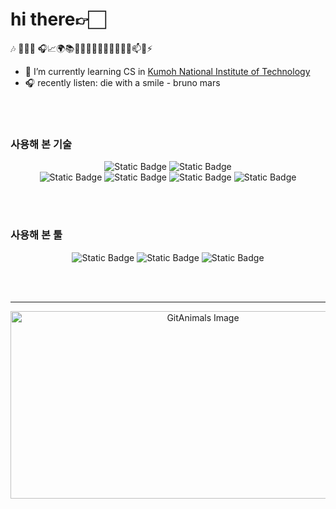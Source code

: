 # hi there👉🏻


🎶 👨🏻‍💻 🎧📈🌍📚🌟🎨💡🚀👉🏻👯🔭🤔😄📫💬⚡
- 🌱 I’m currently learning CS in [Kumoh National Institute of Technology](https://www.kumoh.ac.kr)
- 🎧 recently listen: die with a smile - bruno mars



<br />
<br />
  
### 사용해 본 기술
<p align="center">
  <img alt="Static Badge" src="https://img.shields.io/badge/SpringBoot-black?style=for-the-badge&logo=Spring%20Boot">
  <img alt="Static Badge" src="https://img.shields.io/badge/Cpp-black?style=for-the-badge&logo=C%2B%2B">
  <br />
  <img alt="Static Badge" src="https://img.shields.io/badge/Redis-purple?style=for-the-badge&logo=Redis">
  <img alt="Static Badge" src="https://img.shields.io/badge/Docker-white?style=for-the-badge&logo=Docker">
  <img alt="Static Badge" src="https://img.shields.io/badge/mysql-white?style=for-the-badge&logo=mysql">
  <img alt="Static Badge" src="https://img.shields.io/badge/GCP-purple?style=for-the-badge&logo=Google%20Cloud">

</p>

<br />
<br />
  
### 사용해 본 툴
<p align="center">
  <img alt="Static Badge" src="https://img.shields.io/badge/MEMO-red?style=for-the-badge&logo=Obsidian">
  <img alt="Static Badge" src="https://img.shields.io/badge/GIT-black?style=for-the-badge&logo=Git">
  <img alt="Static Badge" src="https://img.shields.io/badge/notion-black?style=for-the-badge&logo=notion">

</p>

<br />
<br />

---

<p align="center">
  <a href="https://github.com/devxb/gitanimals">
    <img
      src="https://render.gitanimals.org/farms/taek105"
      width="600"
      height="300"
      alt="GitAnimals Image"
    />
  </a>
</p>

